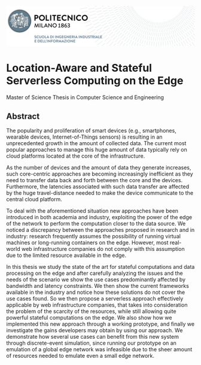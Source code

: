 ![politecnico-background](./politecnico-background.png)

# Location-Aware and Stateful Serverless Computing on the Edge

Master of Science Thesis in Computer Science and Engineering

## Abstract

The popularity and proliferation of smart devices (e.g., smartphones, wearable devices, Internet-of-Things sensors) is resulting in an unprecedented growth in the amount of collected data. The current most popular approaches to manage this huge amount of data typically rely on cloud platforms located at the core of the infrastructure.

As the number of devices and the amount of data they generate increases, such core-centric approaches are becoming increasingly inefficient as they need to transfer data back and forth between the core and the devices. Furthermore, the latencies associated with such data transfer are affected by the huge travel-distance needed to make the device communicate to the central cloud platform.

To deal with the aforementioned situation new approaches have been introduced in both academia and industry, exploiting the power of the edge of the network to perform the computation closer to the data source. We noticed a discrepancy between the approaches proposed in research and in industry: research frequently assumes the possibility of running virtual machines or long-running containers on the edge. However, most real-world web infrastructure companies do not comply with this assumption due to the limited resource available in the edge.

In this thesis we study the state of the art for stateful computations and data processing on the edge and after carefully analyzing the issues and the needs of the scenario we show the use cases predominantly affected by bandwidth and latency constraints. We then show the current frameworks available in the industry and notice how these solutions do not cover the use cases found. So we then propose a serverless approach effectively applicable by web infrastructure companies, that takes into consideration the problem of the scarcity of the resources, while still allowing quite powerful stateful computations on the edge. We also show how we implemented this new approach through a working prototype, and finally we investigate the gains developers may obtain by using our approach. We demonstrate how several use cases can benefit from this new system through discrete-event simulation, since running our prototype on an emulation of a global edge network was infeasible due to the sheer amount of resources needed to emulate even a small edge network.
